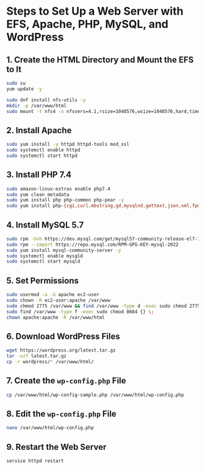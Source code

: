 # Steps to Set Up a Web Server with EFS, Apache, PHP, MySQL, and WordPress

## 1. Create the HTML Directory and Mount the EFS to It
```bash
sudo su
yum update -y

sudo dnf install nfs-utils -y
mkdir -p /var/www/html
sudo mount -t nfs4 -o nfsvers=4.1,rsize=1048576,wsize=1048576,hard,timeo=600,retrans=2,noresvport fs-03c9b3354880b36a6.efs.us-east-1.amazonaws.com:/ /var/www/html
```

## 2. Install Apache
```bash
sudo yum install -y httpd httpd-tools mod_ssl
sudo systemctl enable httpd 
sudo systemctl start httpd
```

## 3. Install PHP 7.4
```bash
sudo amazon-linux-extras enable php7.4
sudo yum clean metadata
sudo yum install php php-common php-pear -y
sudo yum install php-{cgi,curl,mbstring,gd,mysqlnd,gettext,json,xml,fpm,intl,zip} -y
```

## 4. Install MySQL 5.7
```bash
sudo rpm -Uvh https://dev.mysql.com/get/mysql57-community-release-el7-11.noarch.rpm
sudo rpm --import https://repo.mysql.com/RPM-GPG-KEY-mysql-2022
sudo yum install mysql-community-server -y
sudo systemctl enable mysqld
sudo systemctl start mysqld
```

## 5. Set Permissions
```bash
sudo usermod -a -G apache ec2-user
sudo chown -R ec2-user:apache /var/www
sudo chmod 2775 /var/www && find /var/www -type d -exec sudo chmod 2775 {} \;
sudo find /var/www -type f -exec sudo chmod 0664 {} \;
chown apache:apache -R /var/www/html 
```

## 6. Download WordPress Files
```bash
wget https://wordpress.org/latest.tar.gz
tar -xzf latest.tar.gz
cp -r wordpress/* /var/www/html/
```

## 7. Create the `wp-config.php` File
```bash
cp /var/www/html/wp-config-sample.php /var/www/html/wp-config.php
```

## 8. Edit the `wp-config.php` File
```bash
nano /var/www/html/wp-config.php
```

## 9. Restart the Web Server
```bash
service httpd restart
```
